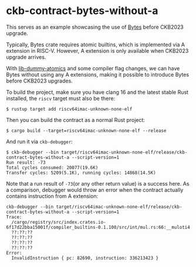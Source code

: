 # ckb-contract-bytes-without-a

This serves as an example showcasing the use of [Bytes](https://docs.rs/bytes/latest/bytes/) before CKB2023 upgrade.

Typically, Bytes crate requires atomic builtins, which is implemented via A extension in RISC-V. However, A extension is only available when CKB2023 upgrade arrives.

With [lib-dummy-atomics](https://github.com/xxuejie/lib-dummy-atomics) and some compiler flag changes, we can have Bytes without using any A extensions, making it possible to introduce Bytes before CKB2023 upgrades.

To build the project, make sure you have clang 16 and the latest stable Rust installed, the `riscv` target must also be there:

```
$ rustup target add riscv64imac-unknown-none-elf
```

Then you can build the contract as a normal Rust project:

```
$ cargo build --target=riscv64imac-unknown-none-elf --release
```

And run it via `ckb-debugger`:

```
$ ckb-debugger --bin target/riscv64imac-unknown-none-elf/release/ckb-contract-bytes-without-a --script-version=1
Run result: -73
Total cycles consumed: 20077(19.6K)
Transfer cycles: 5209(5.1K), running cycles: 14868(14.5K)
```

Note that a run result of `-73`(or any other return value) is a success here. As a comparison, debugger would throw an error when the contract actually contains instruction from A extension:

```
ckb-debugger --bin target/riscv64imac-unknown-none-elf/release/ckb-contract-bytes-without-a --script-version=1
Trace:
  /cargo/registry/src/index.crates.io-6f17d22bba15001f/compiler_builtins-0.1.100/src/int/mul.rs:66:__muloti4
  ??:??:??
  ??:??:??
  ??:??:??
  ??:??:??
Error:
  InvalidInstruction { pc: 82690, instruction: 336213423 }
```
